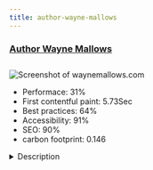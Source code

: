 ```yaml
---
title: author-wayne-mallows
---
```


<div style="height: 3rem">
  <a href="http://waynemallows.com"><h3>Author Wayne Mallows</h3></a>
</div>
<img loading="lazy" src="/images/thumbs/waynemallows.com.jpg" alt="Screenshot of waynemallows.com" />
<ul>
  <li>Performace: 31%</li>
  <li>
    First contentful paint:
    5.73Sec
  </li>
  <li>Best practices: 64%</li>
  <li>Accessibility: 91%</li>
  <li>SEO: 90%</li>
  <li>carbon footprint: 0.146</li>
</ul>
<details>
  <summary>Description</summary>
  <p>I have been working with Wayne since 2012 managing his website but also integrating and promoting his many public appearances, social media presence. Whitechapel Road; A Vampyre Tale and Mary, Mary, Quite Contrary; Book II of the Vampyre Tales are both in print. Book III Unnatural Selection is published and available directly from Wayne only. He has started work on Book IV. It is a joy to partner with Wayne and look forward to seeing his success as an author.

I hope you will take a tour around his site and stop and read chapter 1 of all of his books for free. Wayne's Vampyre Tales I and II are available worldwide via Amazon and book III Unnatural Selection is published and available directly from Wayne. You'll be glad you did!

http://waynemallows.comWayne's new site is fully responsive built on Joomla utilizing a customized JooStrap template.</p>
</details>


